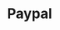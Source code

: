 ---
title: "Paypal"
draft: false
# meta description
description : "this is meta description"

layout: "redirect"
---